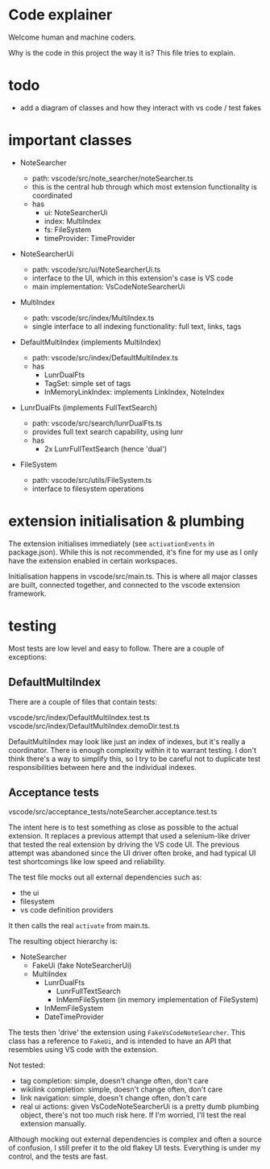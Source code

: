 # Code explainer

Welcome human and machine coders.

Why is the code in this project the way it is? This file tries to explain.

# todo
- add a diagram of classes and how they interact with vs code / test fakes

# important classes
- NoteSearcher
    - path: vscode/src/note_searcher/noteSearcher.ts
    - this is the central hub through which most extension functionality is
      coordinated
    - has
        - ui:           NoteSearcherUi
        - index:        MultiIndex
        - fs:           FileSystem
        - timeProvider: TimeProvider

- NoteSearcherUi
    - path: vscode/src/ui/NoteSearcherUi.ts
    - interface to the UI, which in this extension's case is VS code
    - main implementation: VsCodeNoteSearcherUi

- MultiIndex
    - path: vscode/src/index/MultiIndex.ts
    - single interface to all indexing functionality: full text, links, tags

- DefaultMultiIndex (implements MultiIndex)
    - path: vscode/src/index/DefaultMultiIndex.ts
    - has
        - LunrDualFts
        - TagSet: simple set of tags
        - InMemoryLinkIndex: implements LinkIndex, NoteIndex

- LunrDualFts (implements FullTextSearch)
    - path: vscode/src/search/lunrDualFts.ts
    - provides full text search capability, using lunr
    - has
        - 2x LunrFullTextSearch (hence 'dual')

- FileSystem
    - path: vscode/src/utils/FileSystem.ts
    - interface to filesystem operations

# extension initialisation & plumbing
The extension initialises immediately (see `activationEvents` in package.json).
While this is not recommended, it's fine for my use as I only have the extension
enabled in certain workspaces.

Initialisation happens in vscode/src/main.ts. This is where all major classes
are built, connected together, and connected to the vscode extension framework.

# testing
Most tests are low level and easy to follow. There are a couple of exceptions:

## DefaultMultiIndex
There are a couple of files that contain tests:

vscode/src/index/DefaultMultiIndex.test.ts
vscode/src/index/DefaultMultiIndex.demoDir.test.ts

DefaultMultiIndex may look like just an index of indexes, but it's really a
coordinator. There is enough complexity within it to warrant testing. I don't
think there's a way to simplify this, so I try to be careful not to duplicate
test responsibilities between here and the individual indexes.

## Acceptance tests
vscode/src/acceptance_tests/noteSearcher.acceptance.test.ts

The intent here is to test something as close as possible to the actual
extension. It replaces a previous attempt that used a selenium-like driver that
tested the real extension by driving the VS code UI. The previous attempt was
abandoned since the UI driver often broke, and had typical UI test shortcomings
like low speed and reliability.

The test file mocks out all external dependencies such as:
- the ui
- filesystem
- vs code definition providers

It then calls the real `activate` from main.ts.

The resulting object hierarchy is:

- NoteSearcher
    - FakeUi (fake NoteSearcherUi)
    - MultiIndex
        - LunrDualFts
            - LunrFullTextSearch
            - InMemFileSystem (in memory implementation of FileSystem)
        - InMemFileSystem
        - DateTimeProvider

The tests then 'drive' the extension using `FakeVsCodeNoteSearcher`. This class
has a reference to `FakeUi`, and is intended to have an API that resembles using
VS code with the extension.

Not tested:
- tag completion:       simple, doesn't change often, don't care
- wikilink completion:  simple, doesn't change often, don't care
- link navigation:      simple, doesn't change often, don't care
- real ui actions: given VsCodeNoteSearcherUi is a pretty dumb plumbing object,
                   there's not too much risk here. If I'm worried, I'll test the
                   real extension manually.

Although mocking out external dependencies is complex and often a source of
confusion, I still prefer it to the old flakey UI tests. Everything is under my
control, and the tests are fast.
